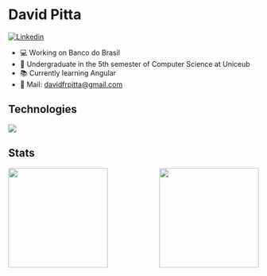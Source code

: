 # David Pitta

[![Linkedin](https://skillicons.dev/icons?i=linkedin)](https://www.linkedin.com/in/davidfrpitta/)
- 💻 Working on Banco do Brasil
- 📖 Undergraduate in the 5th semester of Computer Science at Uniceub
- 📚 Currently learning Angular
- 📧 Mail: davidfrpitta@gmail.com

## Technologies
<img src="https://skillicons.dev/icons?i=ts,angular,js,php,py,html,css,bootstrap,fastapi,flask,git" />

## Stats
<div style="display: flex; justify-content: space-between;">
    <img src="https://github-readme-stats.vercel.app/api/top-langs/?username=davidpitta&layout=donut&theme=dracula" height="200" />
    <img src="https://github-readme-stats.vercel.app/api?username=davidpitta&show_icons=true&theme=dracula" height="200" />
</div>
